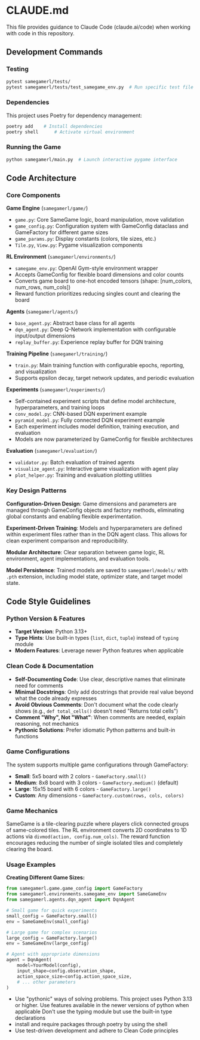 # CLAUDE.md

This file provides guidance to Claude Code (claude.ai/code) when working with code in this repository.

## Development Commands

### Testing
```bash
pytest samegamerl/tests/
pytest samegamerl/tests/test_samegame_env.py  # Run specific test file
```

### Dependencies
This project uses Poetry for dependency management:
```bash
poetry add    # Install dependencies
poetry shell      # Activate virtual environment
```

### Running the Game
```bash
python samegamerl/main.py  # Launch interactive pygame interface
```

## Code Architecture

### Core Components

**Game Engine** (`samegamerl/game/`)
- `game.py`: Core SameGame logic, board manipulation, move validation
- `game_config.py`: Configuration system with GameConfig dataclass and GameFactory for different game sizes
- `game_params.py`: Display constants (colors, tile sizes, etc.)
- `Tile.py`, `View.py`: Pygame visualization components

**RL Environment** (`samegamerl/environments/`)
- `samegame_env.py`: OpenAI Gym-style environment wrapper
- Accepts GameConfig for flexible board dimensions and color counts
- Converts game board to one-hot encoded tensors (shape: [num_colors, num_rows, num_cols])
- Reward function prioritizes reducing singles count and clearing the board

**Agents** (`samegamerl/agents/`)
- `base_agent.py`: Abstract base class for all agents
- `dqn_agent.py`: Deep Q-Network implementation with configurable input/output dimensions
- `replay_buffer.py`: Experience replay buffer for DQN training

**Training Pipeline** (`samegamerl/training/`)
- `train.py`: Main training function with configurable epochs, reporting, and visualization
- Supports epsilon decay, target network updates, and periodic evaluation

**Experiments** (`samegamerl/experiments/`)
- Self-contained experiment scripts that define model architecture, hyperparameters, and training loops
- `conv_model.py`: CNN-based DQN experiment example
- `pyramid_model.py`: Fully connected DQN experiment example
- Each experiment includes model definition, training execution, and evaluation
- Models are now parameterized by GameConfig for flexible architectures

**Evaluation** (`samegamerl/evaluation/`)
- `validator.py`: Batch evaluation of trained agents
- `visualize_agent.py`: Interactive game visualization with agent play
- `plot_helper.py`: Training and evaluation plotting utilities

### Key Design Patterns

**Configuration-Driven Design**: Game dimensions and parameters are managed through GameConfig objects and factory methods, eliminating global constants and enabling flexible experimentation.

**Experiment-Driven Training**: Models and hyperparameters are defined within experiment files rather than in the DQN agent class. This allows for clean experiment comparison and reproducibility.

**Modular Architecture**: Clear separation between game logic, RL environment, agent implementations, and evaluation tools.

**Model Persistence**: Trained models are saved to `samegamerl/models/` with `.pth` extension, including model state, optimizer state, and target model state.

## Code Style Guidelines

### Python Version & Features
- **Target Version**: Python 3.13+
- **Type Hints**: Use built-in types (`list`, `dict`, `tuple`) instead of `typing` module
- **Modern Features**: Leverage newer Python features when applicable

### Clean Code & Documentation
- **Self-Documenting Code**: Use clear, descriptive names that eliminate need for comments
- **Minimal Docstrings**: Only add docstrings that provide real value beyond what the code already expresses
- **Avoid Obvious Comments**: Don't document what the code clearly shows (e.g., `def total_cells()` doesn't need "Returns total cells")
- **Comment "Why", Not "What"**: When comments are needed, explain reasoning, not mechanics
- **Pythonic Solutions**: Prefer idiomatic Python patterns and built-in functions

### Game Configurations

The system supports multiple game configurations through GameFactory:
- **Small**: 5x5 board with 2 colors - `GameFactory.small()`
- **Medium**: 8x8 board with 3 colors - `GameFactory.medium()` (default)
- **Large**: 15x15 board with 6 colors - `GameFactory.large()`
- **Custom**: Any dimensions - `GameFactory.custom(rows, cols, colors)`

### Game Mechanics

SameGame is a tile-clearing puzzle where players click connected groups of same-colored tiles. The RL environment converts 2D coordinates to 1D actions via `divmod(action, config.num_cols)`. The reward function encourages reducing the number of single isolated tiles and completely clearing the board.

### Usage Examples

**Creating Different Game Sizes:**
```python
from samegamerl.game.game_config import GameFactory
from samegamerl.environments.samegame_env import SameGameEnv
from samegamerl.agents.dqn_agent import DqnAgent

# Small game for quick experiments
small_config = GameFactory.small()
env = SameGameEnv(small_config)

# Large game for complex scenarios  
large_config = GameFactory.large()
env = SameGameEnv(large_config)

# Agent with appropriate dimensions
agent = DqnAgent(
    model=YourModel(config),
    input_shape=config.observation_shape,
    action_space_size=config.action_space_size,
    # ... other parameters
)
```
- Use "pythonic" ways of solving problems.
This project uses Python 3.13 or higher. Use features available in the newer versions of python when applicable
Don't use the typing module but use the built-in type declarations
- install and require packages through poetry by using the shell
- Use test-driven development and adhere to Clean Code principles